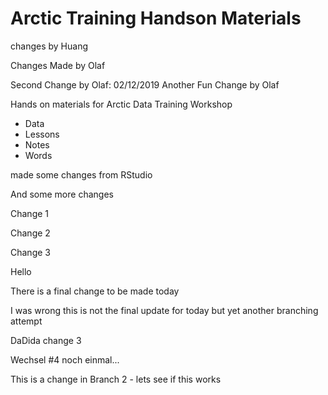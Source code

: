 # Arctic Training Handson Materials

changes by Huang

Changes Made by Olaf 


Second Change by Olaf: 02/12/2019
Another Fun Change by Olaf 


Hands on materials for Arctic Data Training Workshop 

* Data 
* Lessons 
* Notes 
* Words

made some changes from RStudio

And some more changes

Change 1 

Change 2 

Change 3 

Hello

There is a final change to be made today 

I was wrong this is not the final update for today but yet another branching attempt

DaDida change 3

Wechsel #4 noch einmal...

This is a change in Branch 2 - lets see if this works